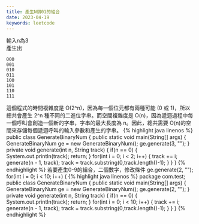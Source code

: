 ```yaml
---
title: 產生N個01的組合
date: 2023-04-19
keywords: leetcode
---
```

輸入n為3  
產生出  
```
000
001
010
011
100
101
110
111
```
這個程式的時間複雜度是 O(2^n)，因為每一個位元都有兩種可能 (0 或 1)，所以總共會產生 2^n 種不同的二進位字串。而空間複雜度是 O(n)，因為遞迴過程中每一個呼叫會創造一個新的字串，字串的最大長度為 n。因此，總共需要 O(n)的空間來存儲每個遞迴呼叫的輸入參數和產生的字串。
{% highlight java linenos %}
public class GenerateBinaryNum {
  public static void  main(String[] args) {
    GenerateBinaryNum ge = new GenerateBinaryNum();
    ge.generate(3, "");
  }
  private void generate(int n, String track) {
    if(n == 0) {
      System.out.println(track);
      return;
    }
    for(int i = 0; i < 2; i++) {
      track += i;
      generate(n - 1, track);
      track = track.substring(0,track.length()-1);
    }
  }
}
{% endhighlight %}
若要產生0-9的組合，二個數字，修改條件
ge.generate(2, "");
for(int i = 0; i < 10; i++) {
{% highlight java linenos %}
package com.test;
public class GenerateBinaryNum {
  public static void  main(String[] args) {
    GenerateBinaryNum ge = new GenerateBinaryNum();
    ge.generate(2, "");
  }
  private void generate(int n, String track) {
    if(n == 0) {
      System.out.println(track);
      return;
    }
    for(int i = 0; i < 10; i++) {
      track += i;
      generate(n - 1, track);
      track = track.substring(0,track.length()-1);
    }
  }
}
{% endhighlight %}